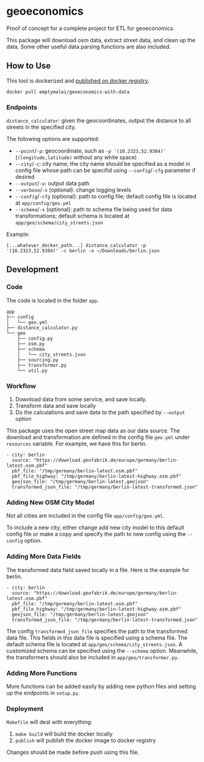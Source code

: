 # geoeconomics

Proof of concept for a complete project for ETL for geoeconomics.

This package will download osm data, extract street data, and clean up the data. Some other useful data parsing functions are also included.



## How to Use

This tool is dockerized and [published on docker registry](https://cloud.docker.com/u/emptymalei/repository/docker/emptymalei/geoeconomics-with-data).

```
docker pull emptymalei/geoeconomics-with-data
```

### Endpoints

`distance_calculator`: given the geocoordinates, output the distance to all streets in the specified city.

The following options are supported:

- `--point`/`-p`: geocoordinate, such as `-p '(10.2323,52.9384)'` (`(longitude,latitude)` without any white space)
- `--city`/`-c`: city name; the city name should be specified as a model in config file whose path can be specifid using `--config`/`-cfg` parameter if desired
- `--output`/`-o`: output data path
- `--verbose`/`-v` (optional): change logging levels
- `--config`/`-cfg` (optional): path to config file; default config file is located at `app/config/geo.yml`
- `--schema`/`-s` (optional): path to schema file being used for data transformations; default schema is located at `app/geo/schema/city_streets.json`

Example:

```
[...whatever_docker_path...] distance_calculator -p '(10.2323,52.9384)' -c berlin -o ~/Downloads/berlin.json
```

## Development


### Code

The code is localed in the folder `app`.

```
app
├── config
│   └── geo.yml
├── distance_calculator.py
└── geo
    ├── config.py
    ├── osm.py
    ├── schema
    │   └── city_streets.json
    ├── sourcing.py
    ├── transformer.py
    └── util.py
```

### Workflow

1. Download data from some service, and save locally.
2. Transform data and save locally
3. Do the calculations and save data to the path specified by `--output` option


This package uses the open street map data as our data source. The download and transformation are defined in the config file `geo.yml` under `resources` variable. For example, we have this for berlin.

```
- city: berlin
  source: "https://download.geofabrik.de/europe/germany/berlin-latest.osm.pbf"
  pbf_file: "/tmp/germany/berlin-latest.osm.pbf"
  pbf_file_highway: "/tmp/germany/berlin-latest-highway.osm.pbf"
  geojson_file: "/tmp/germany/berlin-latest.geojson"
  transformed_json_file: "/tmp/germany/berlin-latest-transformed.json"
```


### Adding New OSM City Model

Not all cities are included in the config file `app/config/geo.yml`.

To include a new city, either change add new city model to this default config file or make a copy and specify the path to new config using the `--config` option.

### Adding More Data Fields

The transformed data field saved locally in a file. Here is the example for berlin.


```
- city: berlin
  source: "https://download.geofabrik.de/europe/germany/berlin-latest.osm.pbf"
  pbf_file: "/tmp/germany/berlin-latest.osm.pbf"
  pbf_file_highway: "/tmp/germany/berlin-latest-highway.osm.pbf"
  geojson_file: "/tmp/germany/berlin-latest.geojson"
  transformed_json_file: "/tmp/germany/berlin-latest-transformed.json"
```

The config `transformed_json_file` specifies the path to the transformed data file. This fields in this data file is specified using a schema file. The default schema file is located at `app/geo/schema/city_streets.json`. A customized schema can be specified using the `--schema` option. Meanwhile, the transformers should also be included in `app/geo/transformer.py`.


### Adding More Functions

More functions can be added easily by adding new python files and setting up the endpoints in `setup.py`.

### Deployment


`Makefile` will deal with everything:

1. `make build` will build the docker locally
2. `publish` will publish the docker image to docker registry

Changes should be made before push using this file.

